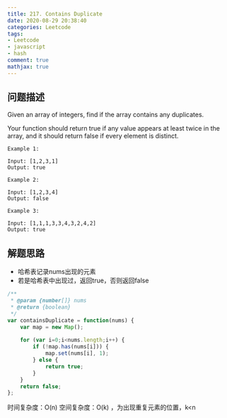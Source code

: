 ```yaml
---
title: 217. Contains Duplicate
date: 2020-08-29 20:38:40
categories: Leetcode
tags: 
- Leetcode
- javascript
- hash
comment: true
mathjax: true
---
```


## 问题描述

Given an array of integers, find if the array contains any duplicates.

Your function should return true if any value appears at least twice in the array, and it should return false if every element is distinct.

```
Example 1:

Input: [1,2,3,1]
Output: true
```
<!--more-->
```
Example 2:

Input: [1,2,3,4]
Output: false
```
```
Example 3:

Input: [1,1,1,3,3,4,3,2,4,2]
Output: true
```

## 解题思路

- 哈希表记录nums出现的元素
- 若是哈希表中出现过，返回true，否则返回false

```javascript
/**
 * @param {number[]} nums
 * @return {boolean}
 */
var containsDuplicate = function(nums) {
    var map = new Map();
    
    for (var i=0;i<nums.length;i++) {
        if (!map.has(nums[i])) {
            map.set(nums[i], 1);
        } else {
            return true;
        }
    }
    return false;
};
```

时间复杂度：O(n)
空间复杂度：O(k) ，为出现重复元素的位置，k<n
